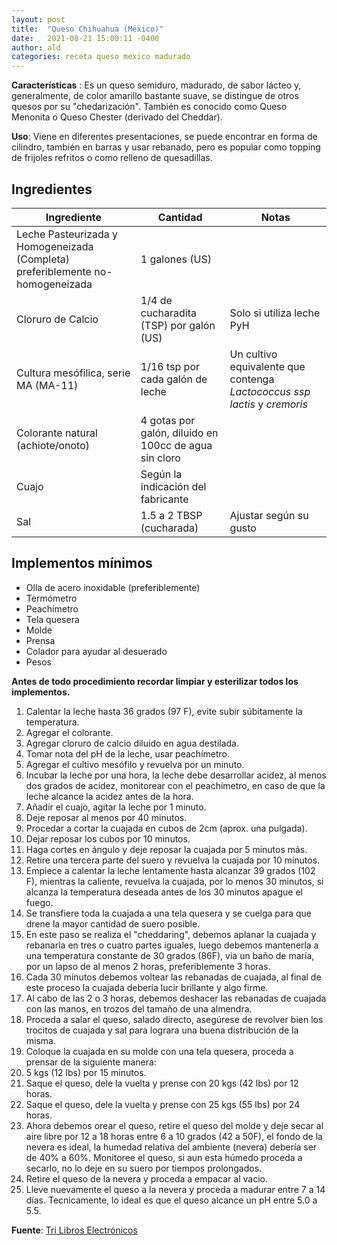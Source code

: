 ```yaml
---
layout: post
title:  "Queso Chihuahua (México)"
date:   2021-08-21 15:00:11 -0400
author: ald
categories: receta queso mexico madurado
---
```


**Características** : Es un queso semiduro, madurado, de sabor lácteo y, generalmente, de color amarillo bastante suave, se distingue de otros quesos por su "chedarización". También es conocido como Queso Menonita o Queso Chester (derivado del Cheddar).

**Uso**: Viene en diferentes presentaciones, se puede encontrar en forma de cilindro, también en barras y usar rebanado, pero es popular como topping de frijoles refritos o como relleno de quesadillas.

## Ingredientes

Ingrediente | Cantidad | Notas
------------| ---------| -----
Leche Pasteurizada y Homogeneizada (Completa) preferiblemente no-homogeneizada | 1 galones (US) |
Cloruro de Calcio | 1/4 de cucharadita (TSP) por galón (US) | Solo si utiliza leche PyH
Cultura mesófilica, serie MA (MA-11) | 1/16 tsp por cada galón de leche | Un cultivo equivalente que contenga *Lactococcus ssp lactis* y *cremoris*
Colorante natural (achiote/onoto) | 4 gotas por galón, diluido en 100cc de agua sin cloro | 
Cuajo | Según la indicación del fabricante | 
Sal | 1.5 a 2 TBSP (cucharada) | Ajustar según su gusto 

## Implementos mínimos

- Olla de acero inoxidable (preferiblemente)
- Termómetro
- Peachímetro
- Tela quesera
- Molde
- Prensa
- Colador para ayudar al desuerado
- Pesos

**Antes de todo procedimiento recordar limpiar y esterilizar todos los implementos.**

1. Calentar la leche hasta 36 grados (97 F), evite subir súbitamente la temperatura.
2. Agregar el colorante.
2. Agregar cloruro de calcio diluido en agua destilada.
3. Tomar nota del pH de la leche, usar peachímetro.
4. Agregar el cultivo mesófilo y revuelva por un minuto.
5. Incubar la leche por una hora, la leche debe desarrollar acidez, al menos dos grados de acidez, monitorear con el peachímetro, en caso de que la leche alcance la acidez antes de la hora.
6. Añadir el cuajo, agitar la leche por 1 minuto.
7. Deje reposar al menos por 40 minutos.
8. Procedar a cortar la cuajada en cubos de 2cm (aprox. una pulgada).
9. Dejar reposar los cubos por 10 minutos.
10. Haga cortes en ángulo y deje reposar la cuajada por 5 minutos más.
11. Retire una tercera parte del suero y revuelva la cuajada por 10 minutos.
12. Empiece a calentar la leche lentamente hasta alcanzar 39 grados (102 F), mientras la caliente, revuelva la cuajada, por lo menos 30 minutos, si alcanza la temperatura deseada antes de los 30 minutos apague el fuego.
13. Se transfiere toda la cuajada a una tela quesera y se cuelga para que drene la mayor cantidad de suero posible.
14. En este paso se realiza el "cheddaring", debemos aplanar la cuajada y rebanarla en tres o cuatro partes iguales, luego debemos mantenerla a una temperatura constante de 30 grados (86F), via un baño de maría, por un lapso de al menos 2 horas, preferiblemente 3 horas.
15. Cada 30 minutos debemos voltear las rebanadas de cuajada, al final de este proceso la cuajada debería lucir brillante y algo firme.
16. Al cabo de las 2 o 3 horas, debemos deshacer las rebanadas de cuajada con las manos, en trozos del tamaño de una almendra.
17. Proceda a salar el queso, salado directo, asegúrese de revolver bien los trocitos de cuajada y sal para lograra una buena distribución de la misma.
18. Coloque la cuajada en su molde con una tela quesera, proceda a prensar de la siguiente manera:
19. 5 kgs (12 lbs) por 15 minutos.
20. Saque el queso, dele la vuelta y prense con 20 kgs (42 lbs) por 12 horas.
21. Saque el queso, dele la vuelta y prense con 25 kgs (55 lbs) por 24 horas.
22. Ahora debemos orear el queso, retire el queso del molde y deje secar al aire libre por 12 a 18 horas entre 6 a 10 grados (42 a 50F), el fondo de la nevera es ideal, la humedad relativa del ambiente (nevera) debería ser de 40% a 60%. Monitoree el queso, si aun esta húmedo proceda a secarlo, no lo deje en su suero por tiempos prolongados.
23. Retire el queso de la nevera y proceda a empacar al vacio.
24. Lleve nuevamente el queso a la nevera y proceda a madurar entre 7 a 14 días. Tecnicamente, lo ideal es que el queso alcance un pH entre 5.0 a 5.5.

**Fuente**: [Tri Libros Electrónicos](https://elibros.uacj.mx) 
